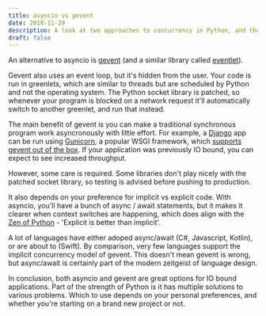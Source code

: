 ```yaml
---
title: asyncio vs gevent
date: 2018-11-29
description: A look at two approaches to concurrency in Python, and the pros and cons.
draft: false
---
```


An alternative to asyncio is [gevent](http://www.gevent.org/) (and a similar library called [eventlet](http://eventlet.net/)).

Gevent also uses an event loop, but it's hidden from the user. Your code is run in greenlets, which are similar to threads but are scheduled by Python and not the operating system. The Python socket library is patched, so whenever your program is blocked on a network request it'll automatically switch to another greenlet, and run that instead.

The main benefit of gevent is you can make a traditional synchronous program work asyncronously with little effort. For example, a [Django](https://djangoproject.com) app can be run using [Gunicorn](http://docs.gunicorn.org/en/stable/), a popular WSGI framework, which [supports gevent out of the box](http://docs.gunicorn.org/en/stable/settings.html). If your application was previously IO bound, you can expect to see increased throughput.

However, some care is required. Some libraries don't play nicely with the patched socket library, so testing is advised before pushing to production.

It also depends on your preference for implicit vs explicit code. With asyncio, you'll have a bunch of async / await statements, but it makes it clearer when context switches are happening, which does align with the [Zen of Python](https://www.python.org/dev/peps/pep-0020/) - 'Explicit is better than implicit'.

A lot of languages have either adoped async/await (C#, Javascript, Kotlin), or are about to (Swift). By comparison, very few languages support the implicit concurrency model of gevent. This doesn't mean gevent is wrong, but async/await is certainly part of the modern zeitgeist of language design.

In conclusion, both asyncio and gevent are great options for IO bound applications. Part of the strength of Python is it has multiple solutions to various problems. Which to use depends on your personal preferences, and whether you're starting on a brand new project or not.
